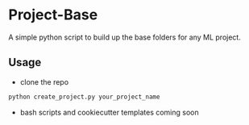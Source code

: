 # Project-Base
A simple python script to build up the base folders for any ML project.

## Usage
- clone the repo
```bash
python create_project.py your_project_name
```

- bash scripts and cookiecutter templates coming soon

